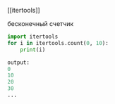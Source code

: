 [[itertools]]

бесконечный счетчик 
```python
import itertools
for i in itertools.count(0, 10):
	print(i)

output:
0
10
20
30
...
```